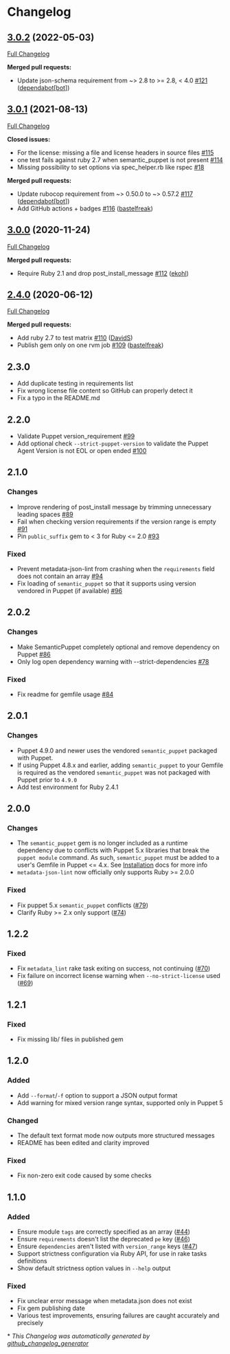 # Changelog

## [3.0.2](https://github.com/voxpupuli/metadata-json-lint/tree/3.0.2) (2022-05-03)

[Full Changelog](https://github.com/voxpupuli/metadata-json-lint/compare/3.0.1...3.0.2)

**Merged pull requests:**

- Update json-schema requirement from ~\> 2.8 to \>= 2.8, \< 4.0 [\#121](https://github.com/voxpupuli/metadata-json-lint/pull/121) ([dependabot[bot]](https://github.com/apps/dependabot))

## [3.0.1](https://github.com/voxpupuli/metadata-json-lint/tree/3.0.1) (2021-08-13)

[Full Changelog](https://github.com/voxpupuli/metadata-json-lint/compare/3.0.0...3.0.1)

**Closed issues:**

- For the license: missing a file and license headers in source files [\#115](https://github.com/voxpupuli/metadata-json-lint/issues/115)
- one test fails against ruby 2.7 when semantic\_puppet is not present [\#114](https://github.com/voxpupuli/metadata-json-lint/issues/114)
- Missing possibility to set options via spec\_helper.rb like rspec [\#18](https://github.com/voxpupuli/metadata-json-lint/issues/18)

**Merged pull requests:**

- Update rubocop requirement from ~\> 0.50.0 to ~\> 0.57.2 [\#117](https://github.com/voxpupuli/metadata-json-lint/pull/117) ([dependabot[bot]](https://github.com/apps/dependabot))
- Add GitHub actions + badges [\#116](https://github.com/voxpupuli/metadata-json-lint/pull/116) ([bastelfreak](https://github.com/bastelfreak))

## [3.0.0](https://github.com/voxpupuli/metadata-json-lint/tree/3.0.0) (2020-11-24)

[Full Changelog](https://github.com/voxpupuli/metadata-json-lint/compare/2.4.0...3.0.0)

**Merged pull requests:**

- Require Ruby 2.1 and drop post\_install\_message [\#112](https://github.com/voxpupuli/metadata-json-lint/pull/112) ([ekohl](https://github.com/ekohl))

## [2.4.0](https://github.com/voxpupuli/metadata-json-lint/tree/2.4.0) (2020-06-12)

[Full Changelog](https://github.com/voxpupuli/metadata-json-lint/compare/2.3.0...2.4.0)

**Merged pull requests:**

- Add ruby 2.7 to test matrix [\#110](https://github.com/voxpupuli/metadata-json-lint/pull/110) ([DavidS](https://github.com/DavidS))
- Publish gem only on one rvm job [\#109](https://github.com/voxpupuli/metadata-json-lint/pull/109) ([bastelfreak](https://github.com/bastelfreak))

## 2.3.0

* Add duplicate testing in requirements list
* Fix wrong license file content so GitHub can properly detect it
* Fix a typo in the README.md

## 2.2.0

* Validate Puppet version_requirement [#99](https://github.com/voxpupuli/metadata-json-lint/issues/99)
* Add optional check `--strict-puppet-version` to validate the Puppet Agent Version is not EOL or open ended [#100](https://github.com/voxpupuli/metadata-json-lint/pull/100)

## 2.1.0

### Changes

* Improve rendering of post\_install message by trimming unnecessary leading
  spaces [#89](https://github.com/voxpupuli/metadata-json-lint/pull/89)
* Fail when checking version requirements if the version range is empty
  [#91](https://github.com/voxpupuli/metadata-json-lint/pull/91)
* Pin `public_suffix` gem to < 3 for Ruby <= 2.0
  [#93](https://github.com/voxpupuli/metadata-json-lint/pull/93)

### Fixed

* Prevent metadata-json-lint from crashing when the `requirements` field does
  not contain an array
  [#94](https://github.com/voxpupuli/metadata-json-lint/pull/94)
* Fix loading of `semantic_puppet` so that it supports using version vendored
  in Puppet (if available)
  [#96](https://github.com/voxpupuli/metadata-json-lint/pull/96)

## 2.0.2

### Changes

* Make SemanticPuppet completely optional and remove dependency on Puppet [#86](https://github.com/voxpupuli/metadata-json-lint/pull/86)
* Only log open dependency warning with --strict-dependencies [#78](https://github.com/voxpupuli/metadata-json-lint/pull/78)

### Fixed

* Fix readme for gemfile usage [#84](https://github.com/voxpupuli/metadata-json-lint/pull/84)

## 2.0.1

### Changes

* Puppet 4.9.0 and newer uses the vendored `semantic_puppet` packaged with Puppet.
* If using Puppet 4.8.x and earlier, adding `semantic_puppet` to your Gemfile is required
as the vendored `semantic_puppet` was not packaged with Puppet prior to `4.9.0`
* Add test environment for Ruby 2.4.1 

## 2.0.0

### Changes

* The `semantic_puppet` gem is no longer included as a runtime dependency due to conflicts with Puppet 5.x libraries that break the `puppet module` command. As such, `semantic_puppet` must be added to a user's Gemfile in Puppet <= 4.x. See [Installation](https://github.com/voxpupuli/metadata-json-lint#installation) docs for more info
* `metadata-json-lint` now officially only supports Ruby >= 2.0.0

### Fixed

* Fix puppet 5.x `semantic_puppet` conflicts ([#79](https://github.com/voxpupuli/metadata-json-lint/issues/79))
* Clarify Ruby >= 2.x only support ([#74](https://github.com/voxpupuli/metadata-json-lint/issues/74))

## 1.2.2

### Fixed

* Fix `metadata_lint` rake task exiting on success, not continuing ([#70](https://github.com/voxpupuli/metadata-json-lint/issues/70))
* Fix failure on incorrect license warning when `--no-strict-license` used ([#69](https://github.com/voxpupuli/metadata-json-lint/issues/69))

## 1.2.1

### Fixed

* Fix missing lib/ files in published gem

## 1.2.0

### Added

* Add `--format`/`-f` option to support a JSON output format
* Add warning for mixed version range syntax, supported only in Puppet 5

### Changed

* The default text format mode now outputs more structured messages
* README has been edited and clarity improved

### Fixed

* Fix non-zero exit code caused by some checks

## 1.1.0

### Added

* Ensure module `tags` are correctly specified as an array ([#44](https://github.com/voxpupuli/metadata-json-lint/issues/44))
* Ensure `requirements` doesn't list the deprecated `pe` key ([#46](https://github.com/voxpupuli/metadata-json-lint/issues/46))
* Ensure `dependencies` aren't listed with `version_range` keys ([#47](https://github.com/voxpupuli/metadata-json-lint/issues/47))
* Support strictness configuration via Ruby API, for use in rake tasks definitions
* Show default strictness option values in `--help` output

### Fixed

* Fix unclear error message when metadata.json does not exist
* Fix gem publishing date
* Various test improvements, ensuring failures are caught accurately and precisely


\* *This Changelog was automatically generated by [github_changelog_generator](https://github.com/github-changelog-generator/github-changelog-generator)*
